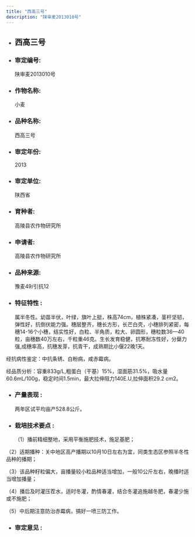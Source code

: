 ```yaml
---
title: "西高三号"
description: "陕审麦2013010号"
---
```

* ## 西高三号
* ###  审定编号:  
   陕审麦2013010号

*  ### 作物名称:  
   小麦

*   ###  品种名称: 
    西高三号

*   ### 审定年份: 
    2013

*   ### 审定单位:  
    陕西省

*   ### 育种者:  
    高陵县农作物研究所

*   ### 申请者:  
    高陵县农作物研究所

*   ### 品种来源:  
    豫麦49/引抗12

*   ### 特征特性 : 
    属半冬性。幼苗半伏，叶绿，旗叶上挺，株高74cm，植株紧凑，茎杆坚韧，弹性好，抗倒伏能力强。穗层整齐，穗长方形，长芒白壳，小穗排列紧密，每穗14-16个小穗，结实性好，白粒、半角质，粒大、卵圆形，穗粒数36—40粒，亩穗数40万左右，千粒重46克。生长发育稳健，抗寒耐冻性好，分蘖力强,成穗率高，抗穗发芽，抗青干，成熟期比小偃22晚1天。
经抗病性鉴定：中抗条锈、白粉病，咸赤霉病。
经品质分析：容重833g/L,粗蛋白（干基）15%，湿面筋31.5%，吸水量60.6mL/100g，稳定时间1.5min，最大拉伸阻力140E.U,拉伸面积29.2 cm2。


*   ### 产量表现 : 
    两年区试平均亩产528.8公斤。

*   ### 栽培技术要点 : 
    （1）播前精细整地，采用平衡施肥技术，施足基肥； 
（2）适期播种：关中地区高产播期以10月10日左右为宜，同类生态区参照半冬性品种的播期；
（3）该品种籽粒偏大，亩播量较小粒品种适当增加，一般10公斤左右，晚播时适当增加播量；
（4）播后及时灌压茬水，适时冬灌，酌情春灌，结合冬灌追施越冬肥，春灌少施或不施肥；
（5）中后期注意防治赤霉病，搞好一喷三防工作。


*   ### 审定意见 : 
    
